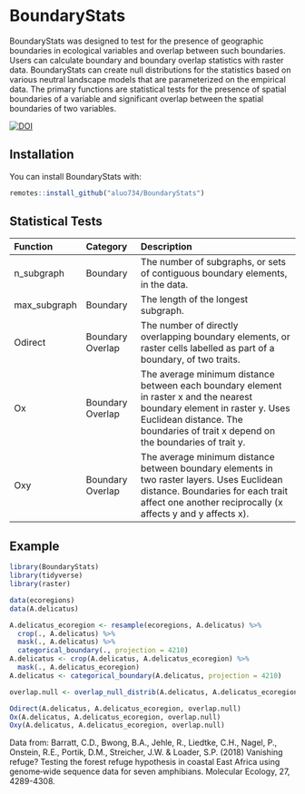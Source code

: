 # BoundaryStats

BoundaryStats was designed to test for the presence of geographic
boundaries in ecological variables and overlap between such boundaries.
Users can calculate boundary and boundary overlap statistics with raster
data. BoundaryStats can create null distributions for the statistics
based on various neutral landscape models that are parameterized on the
empirical data. The primary functions are statistical tests for the
presence of spatial boundaries of a variable and significant overlap
between the spatial boundaries of two variables.

[![DOI](https://zenodo.org/badge/DOI/10.5281/zenodo.7752875.svg)](https://doi.org/10.5281/zenodo.7752875)

## Installation

You can install BoundaryStats with:

``` r
remotes::install_github("aluo734/BoundaryStats")
```

## Statistical Tests

<table class="table table-striped table-hover table-condensed" style="margin-left: auto; margin-right: auto;">
<thead>
<tr>
<th style="text-align:left;">
Function
</th>
<th style="text-align:left;">
Category
</th>
<th style="text-align:left;">
Description
</th>
</tr>
</thead>
<tbody>
<tr>
<td style="text-align:left;">
n_subgraph
</td>
<td style="text-align:left;">
Boundary
</td>
<td style="text-align:left;">
The number of subgraphs, or sets of contiguous boundary elements, in the
data.
</td>
</tr>
<tr>
<td style="text-align:left;">
max_subgraph
</td>
<td style="text-align:left;">
Boundary
</td>
<td style="text-align:left;">
The length of the longest subgraph.
</td>
</tr>
<tr>
<td style="text-align:left;">
Odirect
</td>
<td style="text-align:left;">
Boundary Overlap
</td>
<td style="text-align:left;">
The number of directly overlapping boundary elements, or raster cells
labelled as part of a boundary, of two traits.
</td>
</tr>
<tr>
<td style="text-align:left;">
Ox
</td>
<td style="text-align:left;">
Boundary Overlap
</td>
<td style="text-align:left;">
The average minimum distance between each boundary element in raster x
and the nearest boundary element in raster y. Uses Euclidean distance.
The boundaries of trait x depend on the boundaries of trait y.
</td>
</tr>
<tr>
<td style="text-align:left;">
Oxy
</td>
<td style="text-align:left;">
Boundary Overlap
</td>
<td style="text-align:left;">
The average minimum distance between boundary elements in two raster
layers. Uses Euclidean distance. Boundaries for each trait affect one
another reciprocally (x affects y and y affects x).
</td>
</tr>
</tbody>
</table>

## Example

``` r
library(BoundaryStats)
library(tidyverse)
library(raster)

data(ecoregions)
data(A.delicatus)

A.delicatus_ecoregion <- resample(ecoregions, A.delicatus) %>%
  crop(., A.delicatus) %>%
  mask(., A.delicatus) %>%
  categorical_boundary(., projection = 4210)
A.delicatus <- crop(A.delicatus, A.delicatus_ecoregion) %>%
  mask(., A.delicatus_ecoregion)
A.delicatus <- categorical_boundary(A.delicatus, projection = 4210)

overlap.null <- overlap_null_distrib(A.delicatus, A.delicatus_ecoregion, x_cat = T, y_cat = T, n_iterations = 100, projection = 4210, x_model = 'random_cluster', y_model = 'random_cluster')

Odirect(A.delicatus, A.delicatus_ecoregion, overlap.null)
Ox(A.delicatus, A.delicatus_ecoregion, overlap.null)
Oxy(A.delicatus, A.delicatus_ecoregion, overlap.null)
```

Data from: Barratt, C.D., Bwong, B.A., Jehle, R., Liedtke, C.H., Nagel,
P., Onstein, R.E., Portik, D.M., Streicher, J.W. & Loader, S.P. (2018)
Vanishing refuge? Testing the forest refuge hypothesis in coastal East
Africa using genome‐wide sequence data for seven amphibians. Molecular
Ecology, 27, 4289-4308.
